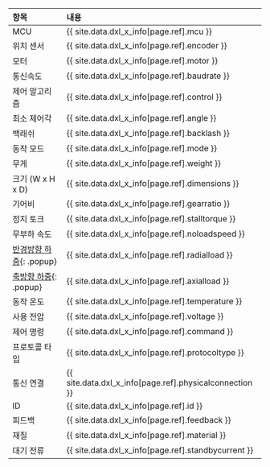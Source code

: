 
| 항목             | 내용                                                    |
|:-----------------|:--------------------------------------------------------|
| MCU              | {{ site.data.dxl_x_info[page.ref].mcu }}                |
| 위치 센서        | {{ site.data.dxl_x_info[page.ref].encoder }}            |
| 모터             | {{ site.data.dxl_x_info[page.ref].motor }}              |
| 통신속도         | {{ site.data.dxl_x_info[page.ref].baudrate }}           |
| 제어 알고리즘    | {{ site.data.dxl_x_info[page.ref].control }}            |
| 최소 제어각      | {{ site.data.dxl_x_info[page.ref].angle }}              |{% if site.data.dxl_x_info[page.ref].backlash != 'N/A' %}
| 백래쉬           | {{ site.data.dxl_x_info[page.ref].backlash }}           |{% else %}{% endif %}
| 동작 모드        | {{ site.data.dxl_x_info[page.ref].mode }}               |
| 무게             | {{ site.data.dxl_x_info[page.ref].weight }}             |
| 크기 (W x H x D) | {{ site.data.dxl_x_info[page.ref].dimensions }}         |
| 기어비           | {{ site.data.dxl_x_info[page.ref].gearratio }}          |
| 정지 토크        | {{ site.data.dxl_x_info[page.ref].stalltorque }}        |
| 무부하 속도      | {{ site.data.dxl_x_info[page.ref].noloadspeed }}        |{% if site.data.dxl_x_info[page.ref].radialload != 'N/A' %}
| [반경방향 하중]{: .popup}| {{ site.data.dxl_x_info[page.ref].radialload }}         |{% else %}{% endif %}{% if site.data.dxl_x_info[page.ref].axialload != 'N/A' %}
| [축방향 하중]{: .popup}  | {{ site.data.dxl_x_info[page.ref].axialload }}          |{% else %}{% endif %}
| 동작 온도        | {{ site.data.dxl_x_info[page.ref].temperature }}        |
| 사용 전압        | {{ site.data.dxl_x_info[page.ref].voltage }}            |
| 제어 명령        | {{ site.data.dxl_x_info[page.ref].command }}            |
| 프로토콜 타입    | {{ site.data.dxl_x_info[page.ref].protocoltype }}       |
| 통신 연결        | {{ site.data.dxl_x_info[page.ref].physicalconnection }} |
| ID               | {{ site.data.dxl_x_info[page.ref].id }}                 |
| 피드백           | {{ site.data.dxl_x_info[page.ref].feedback }}           |
| 재질             | {{ site.data.dxl_x_info[page.ref].material }}           |
| 대기 전류        | {{ site.data.dxl_x_info[page.ref].standbycurrent }}     |

[반경방향 하중]: /docs/kr/popup/axial_radial/
[축방향 하중]: /docs/kr/popup/axial_radial/

